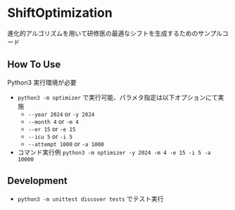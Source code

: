 # ShiftOptimization

進化的アルゴリズムを用いて研修医の最適なシフトを生成するためのサンプルコード

## How To Use

Python3 実行環境が必要

- `python3 -m optimizer` で実行可能、パラメタ指定は以下オプションにて実施
  - `--year 2024` or `-y 2024`
  - `--month 4` or `-m 4`
  - `--er 15` or `-e 15`
  - `--icu 5` or `-i 5`
  - `--attempt 1000` or `-a 1000`
- コマンド実行例 `python3 -m optimizer -y 2024 -m 4 -e 15 -i 5 -a 10000`

## Development

- `python3 -m unittest discover tests` でテスト実行
